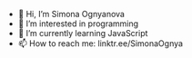 - 👋 Hi, I’m Simona Ognyanova
- 👀 I’m interested in programming
- 🌱 I’m currently learning JavaScript
- 📫 How to reach me: linktr.ee/SimonaOgnya

<!---
Simonaognyanova05/Simonaognyanova05 is a ✨ special ✨ repository because its `README.md` (this file) appears on your GitHub profile.
You can click the Preview link to take a look at your changes.
--->
